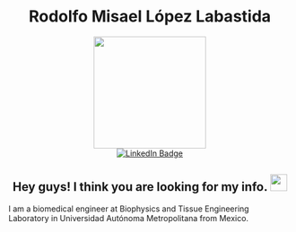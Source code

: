 <h1 align="center">
  Rodolfo Misael López Labastida
</h1>

<div id="header" align="center">
  <img src="https://drive.google.com/uc?export=view&id=1gxpJMuH-7hgvNFGJ29ug2HkyndDOZmok" width="200"/>
</div>

<div id="badges" align="center">
  <a href="https://www.linkedin.com/in/rodolfo-labastida-40a545240">
    <img src="https://img.shields.io/badge/LinkedIn-blue?style=for-the-badge&logo=linkedin&logoColor=white" alt="LinkedIn Badge"/>
  </a>
</div>

<div id="badges" align="center">
  <img src="https://komarev.com/ghpvc/?username=RodolfoHE95&style=flat-square&color=blue" alt=""/>
</div>

<h2 align="center">
  Hey guys! I think you are looking for my info.
  <img src="https://media.giphy.com/media/hvRJCLFzcasrR4ia7z/giphy.gif" width="30px"/>
</h2>

I am a biomedical engineer at Biophysics and Tissue Engineering Laboratory in Universidad Autónoma Metropolitana from Mexico.
